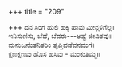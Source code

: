 +++
title = "209"

+++
ದನ ಸಿಂಗ ಹುಲಿ ಹಕ್ಕಿ ಹಾವು ಮೀನ್ಗಳಿಗೆಲ್ಲ।  
ಇನಿಸುಣಿಸು, ಬೆದೆ, ಬೆದರು---ಅಷ್ಟೆ ಜೀವಿತವು॥  
ಮನುಜನೆಂತನಿತರಿಂ ತೃಪ್ತಿವಡೆವನವಂಗೆ।  
ಕ್ಷಣಕ್ಷಣವು ಹೊಸ ಹಸಿವು - ಮಂಕುತಿಮ್ಮ॥  
